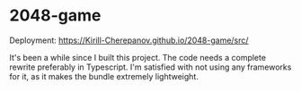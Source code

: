 # 2048-game

Deployment: https://Kirill-Cherepanov.github.io/2048-game/src/

It's been a while since I built this project. The code needs a complete rewrite preferably in Typescript. I'm satisfied with not using any frameworks for it, as it makes the bundle extremely lightweight.
